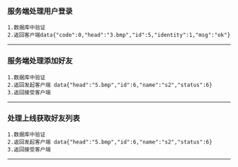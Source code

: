 ### 服务端处理用户登录
 ```
 1.数据库中验证
 2.返回客户端data{"code":0,"head":"3.bmp","id":5,"identity":1,"msg":"ok"}
 ```
-----------

### 服务端处理添加好友
 ```
 1.数据库中验证
 2.返回发起客户端 data{"head":"5.bmp","id":6,"name":"s2","status":6}
 3.返回接受客户端
 ```
-----------

### 处理上线获取好友列表
 ```
 1.数据库中验证
 2.返回发起客户端 data{"head":"5.bmp","id":6,"name":"s2","status":6}
 3.返回接受客户端
 ```
-----------
